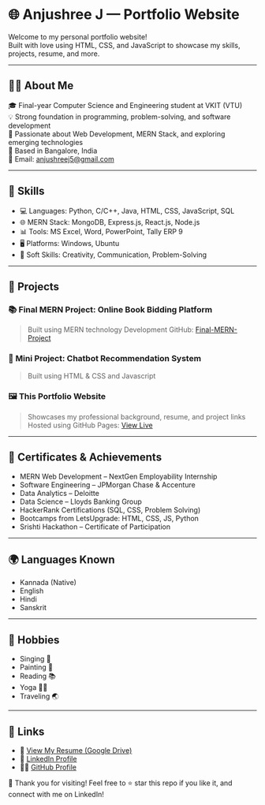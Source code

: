 
# 🌐 Anjushree J — Portfolio Website

Welcome to my personal portfolio website!  
Built with love using HTML, CSS, and JavaScript to showcase my skills, projects, resume, and more.

---

## 👩‍💻 About Me

🎓 Final-year Computer Science and Engineering student at VKIT (VTU)  
💡 Strong foundation in programming, problem-solving, and software development  
🌱 Passionate about Web Development, MERN Stack, and exploring emerging technologies  
📍 Based in Bangalore, India  
📧 Email: anjushreej5@gmail.com

---

## 🔧 Skills

- 💻 Languages: Python, C/C++, Java, HTML, CSS, JavaScript, SQL  
- 🌐 MERN Stack: MongoDB, Express.js, React.js, Node.js  
- 📊 Tools: MS Excel, Word, PowerPoint, Tally ERP 9  
- 🖥️ Platforms: Windows, Ubuntu  
- 🧠 Soft Skills: Creativity, Communication, Problem-Solving

---

## 💼 Projects

### 📚 Final MERN Project: Online Book Bidding Platform
> Built using MERN technology Development
> GitHub: [Final-MERN-Project](https://github.com/AnjushreeJ/Final-Mern-Project.git)

### 🤖 Mini Project: Chatbot Recommendation System
> Built using HTML & CSS and Javascript

### 🖼️ This Portfolio Website
> Showcases my professional background, resume, and project links  
> Hosted using GitHub Pages: [View Live](http://127.0.0.1:5500/index.html)

---

## 📜 Certificates & Achievements

- MERN Web Development – NextGen Employability Internship  
- Software Engineering – JPMorgan Chase & Accenture  
- Data Analytics – Deloitte  
- Data Science – Lloyds Banking Group  
- HackerRank Certifications (SQL, CSS, Problem Solving)  
- Bootcamps from LetsUpgrade: HTML, CSS, JS, Python  
- Srishti Hackathon – Certificate of Participation

---

## 🌍 Languages Known

- Kannada (Native)  
- English  
- Hindi  
- Sanskrit

---

## 🎨 Hobbies

- Singing 🎤  
- Painting 🎨  
- Reading 📚  
- Yoga 🧘‍♀️  
- Traveling 🌏

---

## 🔗 Links

- 📄 [View My Resume (Google Drive)](https://drive.google.com/file/d/1a-gB4KIcXveg8ATTrlazxrebwEZsMzZT/view?usp=drive_link)  
- 💼 [LinkedIn Profile](https://www.linkedin.com/in/anjushree-j/)  
- 🧑‍💻 [GitHub Profile](https://github.com/AnjushreeJ)

👏 Thank you for visiting!
Feel free to ⭐ star this repo if you like it, and connect with me on LinkedIn!


